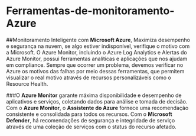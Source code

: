 # Ferramentas-de-monitoramento-Azure

##Monitoramento Inteligente com **Microsoft Azure**, Maximiza desempenho e segurança na nuvem, se algo estiver indisponível, verifique o motivo com a Microsoft. O Azure Monitor, incluindo o Azure Log Analytics e Alertas do Azure Monitor, possui ferramentas analíticas e aplicações que nos ajudam em compliance. Sempre que ocorrer um problema, devemos verificar no Azure os motivos das falhas por meio dessas ferramentas, que permitem visualizar o real motivo através de recursos personalizáveis como o Resource Health.

###O **Azure Monitor** garante máxima disponibilidade e desempenho de aplicativos e serviços, coletando dados para análise e tomada de decisão. Com o **Azure Monitor**, o **Assistente do Azure** fornece uma recomendação consistente e consolidada para todos os recursos. Com o **Microsoft Defender**, há recomendações de segurança e integridade de serviço através de uma coleção de serviços com o status do recurso afetado.
